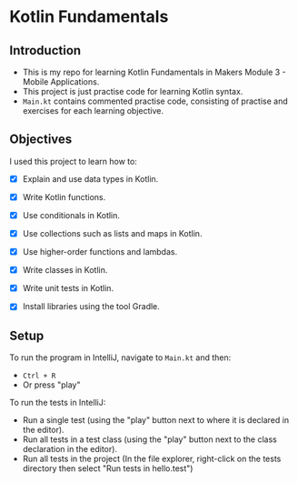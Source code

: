 # Kotlin Fundamentals

## Introduction
- This is my repo for learning Kotlin Fundamentals in Makers Module 3 - Mobile Applications.
- This project is just practise code for learning Kotlin syntax.
- `Main.kt` contains commented practise code, consisting of practise and exercises for each learning objective.

## Objectives
I used this project to learn how to:
- [x] Explain and use data types in Kotlin.
- [x] Write Kotlin functions.
- [x] Use conditionals in Kotlin.
- [x] Use collections such as lists and maps in Kotlin.
- [x] Use higher-order functions and lambdas.
- [x] Write classes in Kotlin.
- [x] Write unit tests in Kotlin.
- [x] Install libraries using the tool Gradle.


## Setup
To run the program in IntelliJ, navigate to `Main.kt` and then:
- `Ctrl + R`
- Or press "play"

To run the tests in IntelliJ:
- Run a single test (using the "play" button next to where it is declared in the editor).
- Run all tests in a test class (using the "play" button next to the class declaration in the editor).
- Run all tests in the project (In the file explorer, right-click on the tests directory then select "Run tests in hello.test")
